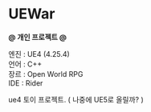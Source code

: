 # UEWar
 
<b>@ 개인 프로젝트 @</b> <br>

엔진 : UE4 (4.25.4) <br>
언어 : C++ <br>
장르 : Open World RPG <br>
IDE : Rider <br>

ue4 토이 프로젝트. ( 나중에 UE5로 올릴까? )
